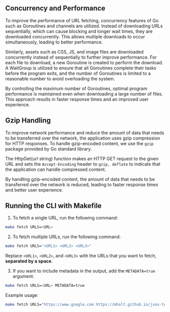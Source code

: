 ## Concurrency and Performance

To improve the performance of URL fetching, concurrency features of Go such as Goroutines and channels are utilized. Instead of downloading URLs sequentially, which can cause blocking and longer wait times, they are downloaded concurrently. This allows multiple downloads to occur simultaneously, leading to better performance.

Similarly, assets such as CSS, JS, and image files are downloaded concurrently instead of sequentially to further improve performance. For each file to download, a new Goroutine is created to perform the download. A WaitGroup is utilized to ensure that all Goroutines complete their tasks before the program exits, and the number of Goroutines is limited to a reasonable number to avoid overloading the system.

By controlling the maximum number of Goroutines, optimal program performance is maintained even when downloading a large number of files. This approach results in faster response times and an improved user experience.

## Gzip Handling

To improve network performance and reduce the amount of data that needs to be transferred over the network, the application uses gzip compression for HTTP responses. To handle gzip-encoded content, we use the `gzip` package provided by Go standard library.

The HttpGet(url string) function makes an HTTP GET request to the given URL and sets the `Accept-Encoding` header to `gzip, deflate` to indicate that the application can handle compressed content.

By handling gzip-encoded content, the amount of data that needs to be transferred over the network is reduced, leading to faster response times and better user experience.

## Running the CLI with Makefile

1. To fetch a single URL, run the following command:

```bash
make fetch URLS=<URL>
```

2. To fetch multiple URLs, run the following command:

```bash
make fetch URLS="<URL1> <URL2> <URL3>"
```
Replace `<URL1>`, `<URL2>`, and `<URL3>` with the URLs that you want to fetch, **separated by a space**.

3. If you want to include metadata in the output, add the `METADATA=true` argument:

```bash
make fetch URLS=<URL> METADATA=true
```

Example usage:

```bash
make fetch URLS="https://www.google.com https://mholt.github.io/json-to-go" METADATA=true
```
